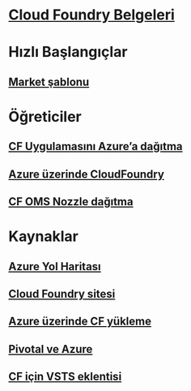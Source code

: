 # [Cloud Foundry Belgeleri](index.md)
# Hızlı Başlangıçlar
## [Market şablonu](https://azuremarketplace.microsoft.com/marketplace/apps/pivotal.pivotal-cloud-foundry)
# Öğreticiler
## [CF Uygulamasını Azure’a dağıtma](/azure/virtual-machines/linux/cloudfoundry-deploy-your-first-app)
## [Azure üzerinde CloudFoundry](/azure/virtual-machines/linux/cloudfoundry-get-started)
## [CF OMS Nozzle dağıtma](/azure/cloudfoundry/cloudfoundry-oms-nozzle)
# Kaynaklar
## [Azure Yol Haritası](https://azure.microsoft.com/roadmap/)
## [Cloud Foundry sitesi](https://docs.cloudfoundry.org/)
## [Azure üzerinde CF yükleme](https://docs.pivotal.io/pivotalcf/1-11/customizing/pcf_azure.html)
## [Pivotal ve Azure](https://pivotal.io/partners/microsoft)
## [CF için VSTS eklentisi](https://github.com/Microsoft/vsts-cloudfoundry)
